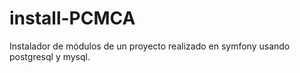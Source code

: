 # install-PCMCA
Instalador de módulos de un proyecto realizado en symfony usando postgresql y mysql. 
